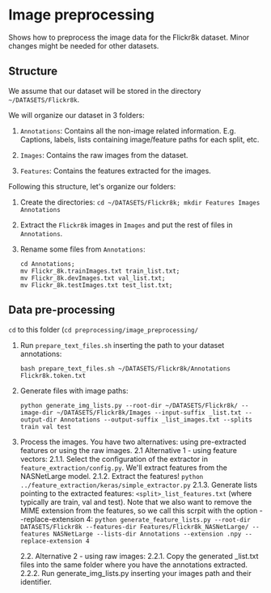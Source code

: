 # Image preprocessing

Shows how to preprocess the image data for the Flickr8k dataset. Minor changes might be needed for other datasets.

## Structure

We assume that our dataset will be stored in the directory `~/DATASETS/Flickr8k`.

We will organize our dataset in 3 folders:

1. `Annotations`: Contains all the non-image related information. E.g. Captions, labels, lists containing image/feature paths for each split, etc.

2. `Images`: Contains the raw images from the dataset.

3. `Features`: Contains the features extracted for the images.

Following this structure, let's organize our folders:

1. Create the directories:   ``cd ~/DATASETS/Flickr8k; mkdir Features Images Annotations``
      
2. Extract the `Flickr8k` images in `Images` and put the rest of files in `Annotations`.

3. Rename some files from `Annotations`:
      ```
      cd Annotations;
      mv Flickr_8k.trainImages.txt train_list.txt;
      mv Flickr_8k.devImages.txt val_list.txt; 
      mv Flickr_8k.testImages.txt test_list.txt;
      ```

## Data pre-processing

`cd` to this folder (`cd preprocessing/image_preprocessing/`


1. Run `prepare_text_files.sh` inserting the path to your dataset annotations:
      ```
      bash prepare_text_files.sh ~/DATASETS/Flickr8k/Annotations Flickr8k.token.txt
      ```
2. Generate files with image paths:

      ```
      python generate_img_lists.py --root-dir ~/DATASETS/Flickr8k/ --image-dir ~/DATASETS/Flickr8k/Images --input-suffix _list.txt --output-dir Annotations --output-suffix _list_images.txt --splits train val test
      ```

2. Process the images. You have two alternatives: using pre-extracted features or using the raw images.
    2.1 Alternative 1 - using feature vectors:
        2.1.1. Select the configuration of the extractor in `feature_extraction/config.py`. We'll extract features from the NASNetLarge model.
        2.1.2. Extract the features!
            ```
            python ../feature_extraction/keras/simple_extractor.py
            ```
        2.1.3. Generate lists pointing to the extracted features: `<split>_list_features.txt` (where <split> typically are train, val and test). Note that we also want to remove the MIME extension from the features, so we call this scrpit with the option  --replace-extension 4:
        ```
        python generate_feature_lists.py --root-dir DATASETS/Flickr8k --features-dir Features/Flickr8k_NASNetLarge/ --features NASNetLarge --lists-dir Annotations --extension .npy --replace-extension 4
        ```
        
    2.2. Alternative 2 - using raw images:
        2.2.1. Copy the generated <set-split>_list.txt files into the same folder where you have the annotations extracted.
        2.2.2. Run generate_img_lists.py inserting your images path and their identifier.

